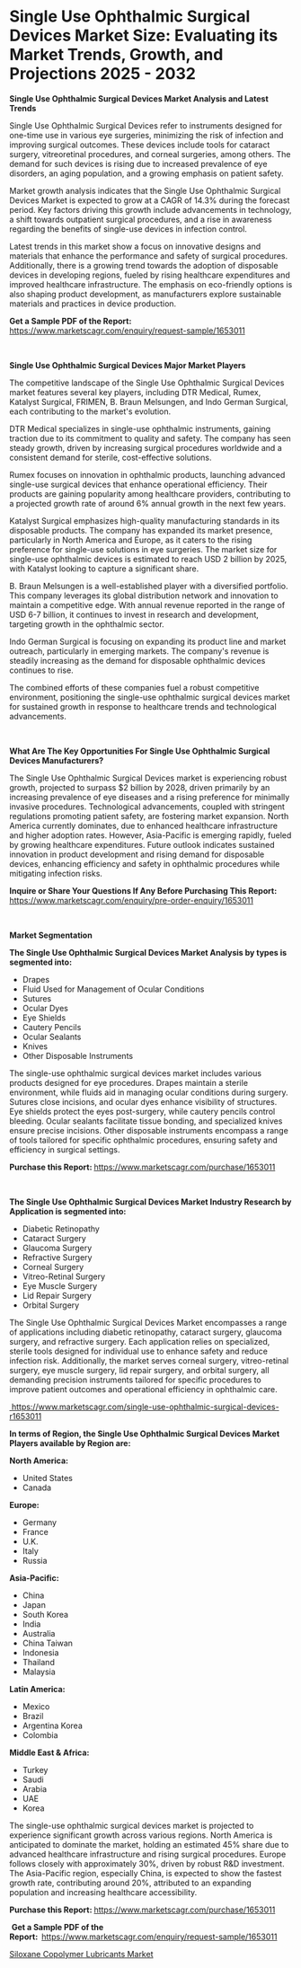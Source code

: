 <p><h1>Single Use Ophthalmic Surgical Devices Market Size: Evaluating its Market Trends, Growth, and Projections 2025 - 2032</h1></p><p><strong>Single Use Ophthalmic Surgical Devices Market Analysis and Latest Trends</strong></p>
<p><p>Single Use Ophthalmic Surgical Devices refer to instruments designed for one-time use in various eye surgeries, minimizing the risk of infection and improving surgical outcomes. These devices include tools for cataract surgery, vitreoretinal procedures, and corneal surgeries, among others. The demand for such devices is rising due to increased prevalence of eye disorders, an aging population, and a growing emphasis on patient safety.</p><p>Market growth analysis indicates that the Single Use Ophthalmic Surgical Devices Market is expected to grow at a CAGR of 14.3% during the forecast period. Key factors driving this growth include advancements in technology, a shift towards outpatient surgical procedures, and a rise in awareness regarding the benefits of single-use devices in infection control. </p><p>Latest trends in this market show a focus on innovative designs and materials that enhance the performance and safety of surgical procedures. Additionally, there is a growing trend towards the adoption of disposable devices in developing regions, fueled by rising healthcare expenditures and improved healthcare infrastructure. The emphasis on eco-friendly options is also shaping product development, as manufacturers explore sustainable materials and practices in device production.</p></p>
<p><strong>Get a Sample PDF of the Report:&nbsp;</strong> <a href="https://www.marketscagr.com/enquiry/request-sample/1653011?utm_campaign=1126&utm_medium=2&utm_source=Github&utm_content=ia&utm_term=08032025&utm_id=single-use-ophthalmic-surgical-devices">https://www.marketscagr.com/enquiry/request-sample/1653011</a></p>
<p>&nbsp;</p>
<p><strong>Single Use Ophthalmic Surgical Devices Major Market Players</strong></p>
<p><p>The competitive landscape of the Single Use Ophthalmic Surgical Devices market features several key players, including DTR Medical, Rumex, Katalyst Surgical, FRIMEN, B. Braun Melsungen, and Indo German Surgical, each contributing to the market's evolution.</p><p>DTR Medical specializes in single-use ophthalmic instruments, gaining traction due to its commitment to quality and safety. The company has seen steady growth, driven by increasing surgical procedures worldwide and a consistent demand for sterile, cost-effective solutions.</p><p>Rumex focuses on innovation in ophthalmic products, launching advanced single-use surgical devices that enhance operational efficiency. Their products are gaining popularity among healthcare providers, contributing to a projected growth rate of around 6% annual growth in the next few years.</p><p>Katalyst Surgical emphasizes high-quality manufacturing standards in its disposable products. The company has expanded its market presence, particularly in North America and Europe, as it caters to the rising preference for single-use solutions in eye surgeries. The market size for single-use ophthalmic devices is estimated to reach USD 2 billion by 2025, with Katalyst looking to capture a significant share.</p><p>B. Braun Melsungen is a well-established player with a diversified portfolio. This company leverages its global distribution network and innovation to maintain a competitive edge. With annual revenue reported in the range of USD 6-7 billion, it continues to invest in research and development, targeting growth in the ophthalmic sector.</p><p>Indo German Surgical is focusing on expanding its product line and market outreach, particularly in emerging markets. The company's revenue is steadily increasing as the demand for disposable ophthalmic devices continues to rise.</p><p>The combined efforts of these companies fuel a robust competitive environment, positioning the single-use ophthalmic surgical devices market for sustained growth in response to healthcare trends and technological advancements.</p></p>
<p>&nbsp;</p>
<p><strong>What Are The Key Opportunities For Single Use Ophthalmic Surgical Devices Manufacturers?</strong></p>
<p><p>The Single Use Ophthalmic Surgical Devices market is experiencing robust growth, projected to surpass $2 billion by 2028, driven primarily by an increasing prevalence of eye diseases and a rising preference for minimally invasive procedures. Technological advancements, coupled with stringent regulations promoting patient safety, are fostering market expansion. North America currently dominates, due to enhanced healthcare infrastructure and higher adoption rates. However, Asia-Pacific is emerging rapidly, fueled by growing healthcare expenditures. Future outlook indicates sustained innovation in product development and rising demand for disposable devices, enhancing efficiency and safety in ophthalmic procedures while mitigating infection risks.</p></p>
<p><strong>Inquire or Share Your Questions If Any Before Purchasing This Report:</strong> <a href="https://www.marketscagr.com/enquiry/pre-order-enquiry/1653011?utm_campaign=1126&utm_medium=2&utm_source=Github&utm_content=ia&utm_term=08032025&utm_id=single-use-ophthalmic-surgical-devices">https://www.marketscagr.com/enquiry/pre-order-enquiry/1653011</a></p>
<p>&nbsp;</p>
<p><strong>Market Segmentation</strong></p>
<p><strong>The Single Use Ophthalmic Surgical Devices Market Analysis by types is segmented into:</strong></p>
<p><ul><li>Drapes</li><li>Fluid Used for Management of Ocular Conditions</li><li>Sutures</li><li>Ocular Dyes</li><li>Eye Shields</li><li>Cautery Pencils</li><li>Ocular Sealants</li><li>Knives</li><li>Other Disposable Instruments</li></ul></p>
<p><p>The single-use ophthalmic surgical devices market includes various products designed for eye procedures. Drapes maintain a sterile environment, while fluids aid in managing ocular conditions during surgery. Sutures close incisions, and ocular dyes enhance visibility of structures. Eye shields protect the eyes post-surgery, while cautery pencils control bleeding. Ocular sealants facilitate tissue bonding, and specialized knives ensure precise incisions. Other disposable instruments encompass a range of tools tailored for specific ophthalmic procedures, ensuring safety and efficiency in surgical settings.</p></p>
<p><strong>Purchase this Report:&nbsp;</strong><a href="https://www.marketscagr.com/purchase/1653011?utm_campaign=1126&utm_medium=2&utm_source=Github&utm_content=ia&utm_term=08032025&utm_id=single-use-ophthalmic-surgical-devices">https://www.marketscagr.com/purchase/1653011</a></p>
<p>&nbsp;</p>
<p><strong>The Single Use Ophthalmic Surgical Devices Market Industry Research by Application is segmented into:</strong></p>
<p><ul><li>Diabetic Retinopathy</li><li>Cataract Surgery</li><li>Glaucoma Surgery</li><li>Refractive Surgery</li><li>Corneal Surgery</li><li>Vitreo-Retinal Surgery</li><li>Eye Muscle Surgery</li><li>Lid Repair Surgery</li><li>Orbital Surgery</li></ul></p>
<p><p>The Single Use Ophthalmic Surgical Devices Market encompasses a range of applications including diabetic retinopathy, cataract surgery, glaucoma surgery, and refractive surgery. Each application relies on specialized, sterile tools designed for individual use to enhance safety and reduce infection risk. Additionally, the market serves corneal surgery, vitreo-retinal surgery, eye muscle surgery, lid repair surgery, and orbital surgery, all demanding precision instruments tailored for specific procedures to improve patient outcomes and operational efficiency in ophthalmic care.</p></p>
<p><a href="https://www.marketscagr.com/single-use-ophthalmic-surgical-devices-r1653011?utm_campaign=1126&utm_medium=2&utm_source=Github&utm_content=ia&utm_term=08032025&utm_id=single-use-ophthalmic-surgical-devices">&nbsp;https://www.marketscagr.com/single-use-ophthalmic-surgical-devices-r1653011</a></p>
<p><strong>In terms of Region, the Single Use Ophthalmic Surgical Devices Market Players available by Region are:</strong></p>
<p>
    <p> <strong> North America: </strong>
        <ul>
            <li>United States</li>
            <li>Canada</li>
        </ul>
        </p> 
    <p> <strong> Europe: </strong>
        <ul>
            <li>Germany</li>
            <li>France</li>
            <li>U.K.</li>
            <li>Italy</li>
            <li>Russia</li>
        </ul>
        </p> 
    <p> <strong> Asia-Pacific: </strong>
        <ul>
            <li>China</li>
            <li>Japan</li>
            <li>South Korea</li>
            <li>India</li>
            <li>Australia</li>
            <li>China Taiwan</li>
            <li>Indonesia</li>
            <li>Thailand</li>
            <li>Malaysia</li>
        </ul>
        </p> 
    <p> <strong> Latin America: </strong>
        <ul>
            <li>Mexico</li>
            <li>Brazil</li>
            <li>Argentina Korea</li>
            <li>Colombia</li>
        </ul>
        </p> 
    <p> <strong> Middle East & Africa: </strong>
        <ul>
            <li>Turkey</li>
            <li>Saudi</li>
            <li>Arabia</li>
            <li>UAE</li>
            <li>Korea</li>
        </ul>
    </p>
    </p>
<p><p>The single-use ophthalmic surgical devices market is projected to experience significant growth across various regions. North America is anticipated to dominate the market, holding an estimated 45% share due to advanced healthcare infrastructure and rising surgical procedures. Europe follows closely with approximately 30%, driven by robust R&D investment. The Asia-Pacific region, especially China, is expected to show the fastest growth rate, contributing around 20%, attributed to an expanding population and increasing healthcare accessibility.</p></p>
<p><strong>Purchase this Report: </strong><a href="https://www.marketscagr.com/purchase/1653011?utm_campaign=1126&utm_medium=2&utm_source=Github&utm_content=ia&utm_term=08032025&utm_id=single-use-ophthalmic-surgical-devices">https://www.marketscagr.com/purchase/1653011</a></p>
<p>&nbsp;<strong>Get a Sample PDF of the Report:&nbsp;&nbsp;</strong><a href="https://www.marketscagr.com/enquiry/request-sample/1653011?utm_campaign=1126&utm_medium=2&utm_source=Github&utm_content=ia&utm_term=08032025&utm_id=single-use-ophthalmic-surgical-devices">https://www.marketscagr.com/enquiry/request-sample/1653011</a></p>
<p><strong></strong></p>
<p><p><a href="https://github.com/julyju69/Market-Research-Report-List-6/blob/main/siloxane-copolymer-lubricants-market.md?utm_campaign=1126&utm_medium=2&utm_source=Github&utm_content=ia&utm_term=08032025&utm_id=single-use-ophthalmic-surgical-devices">Siloxane Copolymer Lubricants Market</a></p></p>